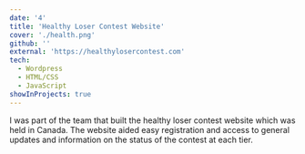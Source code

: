```yaml
---
date: '4'
title: 'Healthy Loser Contest Website'
cover: './health.png'
github: ''
external: 'https://healthylosercontest.com'
tech:
  - Wordpress
  - HTML/CSS
  - JavaScript
showInProjects: true
---
```


I was part of the team that built the healthy loser contest website which was held in Canada. The website aided easy registration and access to general updates and information on the status of the contest at each tier.